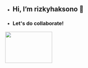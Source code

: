 - <h2> Hi, I’m rizkyhaksono 👋</h2>

- <h3>Let's do collaborate!</h3>

<img src="https://media.giphy.com/media/rFfmUWVMOyKVG/giphy.gif" width="150" height="100" />


<!---
rizkyhaksono/rizkyhaksono is a ✨ special ✨ repository because its `README.md` (this file) appears on your GitHub profile.
You can click the Preview link to take a look at your changes.
--->
